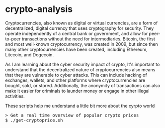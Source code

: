 # crypto-analysis

Cryptocurrencies, also known as digital or virtual currencies, are a form of decentralized, digital currency that uses cryptography for security. They operate independently of a central bank or government, and allow for peer-to-peer transactions without the need for intermediaries. Bitcoin, the first and most well-known cryptocurrency, was created in 2009, but since then many other cryptocurrencies have been created, including Ethereum, Litecoin, and Dogecoin.

As I am learning about the cyber security impact of crypto, It's important to understand that the decentralized nature of cryptocurrencies also means that they are vulnerable to cyber attacks. This can include hacking of exchanges, wallets, and other platforms where cryptocurrencies are bought, sold, or stored. Additionally, the anonymity of transactions can also make it easier for criminals to launder money or engage in other illegal activities. 

These scripts help me understand a little bit more about the cyrpto world
<pre>
> Get a real time overview of popular crypto prices
$ ./get-cryptoprice.sh
</pre>
